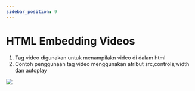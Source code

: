 ```yaml
---
sidebar_position: 9
---
```


# HTML Embedding Videos

1. Tag video digunakan untuk menampilakn video di dalam html
2. Contoh penggunaan tag video menggunakan atribut src,controls,width dan autoplay

**![](https://lh7-us.googleusercontent.com/docsz/AD_4nXf_Pp8-gvI-53nOcu0jHP5sB97-yzzB_S9BVFESylpLufV6hWYGikSItjPwBrwt0U6YdcyqE9mMR9r7sEKv1aZubEwOauE9owoZls98z_e7XUf-vUo8pzlVkH2u_NsI7CN3ff1mQnJIQTs2mlCDW_IXw2ZPYGZO8F3MQ_4Bl4Tp6kgyjfJcLQ?key=ESYW2iUyREQEYzkaKMR1vg)**